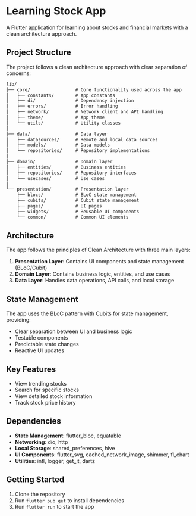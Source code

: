# Learning Stock App

A Flutter application for learning about stocks and financial markets with a clean architecture approach.

## Project Structure

The project follows a clean architecture approach with clear separation of concerns:

```html
lib/
├── core/                 # Core functionality used across the app
│   ├── constants/        # App constants
│   ├── di/               # Dependency injection
│   ├── errors/           # Error handling
│   ├── network/          # Network client and API handling
│   ├── theme/            # App theme
│   └── utils/            # Utility classes
│
├── data/                 # Data layer
│   ├── datasources/      # Remote and local data sources
│   ├── models/           # Data models
│   └── repositories/     # Repository implementations
│
├── domain/               # Domain layer
│   ├── entities/         # Business entities
│   ├── repositories/     # Repository interfaces
│   └── usecases/         # Use cases
│
└── presentation/         # Presentation layer
    ├── blocs/            # BLoC state management
    ├── cubits/           # Cubit state management
    ├── pages/            # UI pages
    ├── widgets/          # Reusable UI components
    └── common/           # Common UI elements
```

## Architecture

The app follows the principles of Clean Architecture with three main layers:

1. **Presentation Layer**: Contains UI components and state management (BLoC/Cubit)
2. **Domain Layer**: Contains business logic, entities, and use cases
3. **Data Layer**: Handles data operations, API calls, and local storage

## State Management

The app uses the BLoC pattern with Cubits for state management, providing:

- Clear separation between UI and business logic
- Testable components
- Predictable state changes
- Reactive UI updates

## Key Features

- View trending stocks
- Search for specific stocks
- View detailed stock information
- Track stock price history

## Dependencies

- **State Management**: flutter_bloc, equatable
- **Networking**: dio, http
- **Local Storage**: shared_preferences, hive
- **UI Components**: flutter_svg, cached_network_image, shimmer, fl_chart
- **Utilities**: intl, logger, get_it, dartz

## Getting Started

1. Clone the repository
2. Run `flutter pub get` to install dependencies
3. Run `flutter run` to start the app
